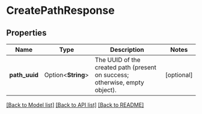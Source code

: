 # CreatePathResponse

## Properties

Name | Type | Description | Notes
------------ | ------------- | ------------- | -------------
**path_uuid** | Option<**String**> | The UUID of the created path (present on success; otherwise, empty object). | [optional]

[[Back to Model list]](../README.md#documentation-for-models) [[Back to API list]](../README.md#documentation-for-api-endpoints) [[Back to README]](../README.md)


